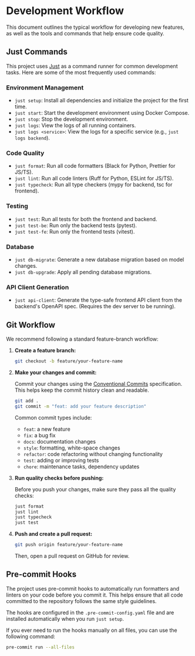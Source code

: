 
# Development Workflow

This document outlines the typical workflow for developing new features, as well as the tools and commands that help ensure code quality.

## Just Commands

This project uses [Just](https://github.com/casey/just) as a command runner for common development tasks. Here are some of the most frequently used commands:

### Environment Management

-   `just setup`: Install all dependencies and initialize the project for the first time.
-   `just start`: Start the development environment using Docker Compose.
-   `just stop`: Stop the development environment.
-   `just logs`: View the logs of all running containers.
-   `just logs <service>`: View the logs for a specific service (e.g., `just logs backend`).

### Code Quality

-   `just format`: Run all code formatters (Black for Python, Prettier for JS/TS).
-   `just lint`: Run all code linters (Ruff for Python, ESLint for JS/TS).
-   `just typecheck`: Run all type checkers (mypy for backend, tsc for frontend).

### Testing

-   `just test`: Run all tests for both the frontend and backend.
-   `just test-be`: Run only the backend tests (pytest).
-   `just test-fe`: Run only the frontend tests (vitest).

### Database

-   `just db-migrate`: Generate a new database migration based on model changes.
-   `just db-upgrade`: Apply all pending database migrations.

### API Client Generation

-   `just api-client`: Generate the type-safe frontend API client from the backend's OpenAPI spec. (Requires the dev server to be running).

## Git Workflow

We recommend following a standard feature-branch workflow:

1.  **Create a feature branch:**

    ```bash
    git checkout -b feature/your-feature-name
    ```

2.  **Make your changes and commit:**

    Commit your changes using the [Conventional Commits](https://www.conventionalcommits.org/en/v1.0.0/) specification. This helps keep the commit history clean and readable.

    ```bash
    git add .
    git commit -m "feat: add your feature description"
    ```

    Common commit types include:
    -   `feat`: a new feature
    -   `fix`: a bug fix
    -   `docs`: documentation changes
    -   `style`: formatting, white-space changes
    -   `refactor`: code refactoring without changing functionality
    -   `test`: adding or improving tests
    -   `chore`: maintenance tasks, dependency updates

3.  **Run quality checks before pushing:**

    Before you push your changes, make sure they pass all the quality checks:

    ```bash
    just format
    just lint
    just typecheck
    just test
    ```

4.  **Push and create a pull request:**
    ```bash
    git push origin feature/your-feature-name
    ```
    Then, open a pull request on GitHub for review.

## Pre-commit Hooks

The project uses pre-commit hooks to automatically run formatters and linters on your code before you commit it. This helps ensure that all code committed to the repository follows the same style guidelines.

The hooks are configured in the `.pre-commit-config.yaml` file and are installed automatically when you run `just setup`.

If you ever need to run the hooks manually on all files, you can use the following command:

```bash
pre-commit run --all-files
```
